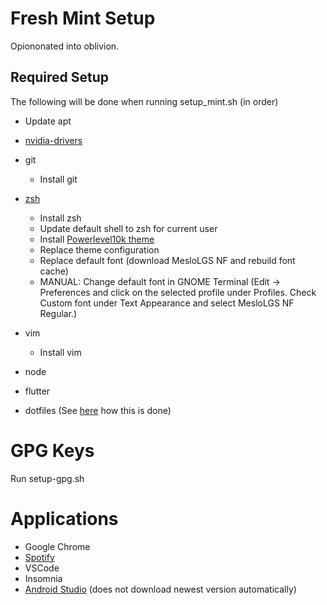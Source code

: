 # Fresh Mint Setup

Opiononated into oblivion.

## Required Setup
The following will be done when running setup_mint.sh (in order)

- Update apt

- [nvidia-drivers](https://launchpad.net/~graphics-drivers/+archive/ubuntu/ppa)

- git
  -  Install git

- [zsh](https://wiki.ubuntuusers.de/Zsh/)
  - Install zsh
  - Update default shell to zsh for current user
  - Install [Powerlevel10k theme](https://github.com/romkatv/powerlevel10k)
  - Replace theme configuration
  - Replace default font (download MesloLGS NF and rebuild font cache)
  - MANUAL: Change default font in GNOME Terminal (Edit → Preferences and click on the selected profile under Profiles. Check Custom font under Text Appearance and select MesloLGS NF Regular.)
  
- vim
  - Install vim

- node
- flutter
- dotfiles (See [here](https://www.atlassian.com/git/tutorials/dotfiles) how this is done)

# GPG Keys
Run setup-gpg.sh

# Applications

- Google Chrome
- [Spotify](https://www.spotify.com/de/download/linux/)
- VSCode
- Insomnia
- [Android Studio](https://askubuntu.com/a/988441) (does not download newest version automatically)

